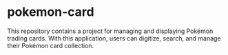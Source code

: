 # pokemon-card
This repository contains a project for managing and displaying Pokémon trading cards. With this application, users can digitize, search, and manage their Pokémon card collection.

